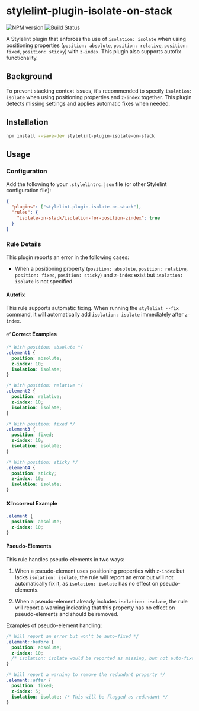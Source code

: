 # stylelint-plugin-isolate-on-stack

[![NPM version](https://img.shields.io/npm/v/stylelint-plugin-isolate-on-stack.svg)](https://www.npmjs.org/package/stylelint-plugin-isolate-on-stack)
[![Build Status](https://github.com/hiro0218/stylelint-plugin-isolate-on-stack/workflows/CI/badge.svg)](https://github.com/hiro0218/stylelint-plugin-isolate-on-stack/actions)

A Stylelint plugin that enforces the use of `isolation: isolate` when using positioning properties (`position: absolute`, `position: relative`, `position: fixed`, `position: sticky`) with `z-index`. This plugin also supports autofix functionality.

## Background

To prevent stacking context issues, it's recommended to specify `isolation: isolate` when using positioning properties and `z-index` together. This plugin detects missing settings and applies automatic fixes when needed.

## Installation

```bash
npm install --save-dev stylelint-plugin-isolate-on-stack
```

## Usage

### Configuration

Add the following to your `.stylelintrc.json` file (or other Stylelint configuration file):

```json
{
  "plugins": ["stylelint-plugin-isolate-on-stack"],
  "rules": {
    "isolate-on-stack/isolation-for-position-zindex": true
  }
}
```

### Rule Details

This plugin reports an error in the following cases:

- When a positioning property (`position: absolute`, `position: relative`, `position: fixed`, `position: sticky`) and `z-index` exist but `isolation: isolate` is not specified

#### Autofix

This rule supports automatic fixing. When running the `stylelint --fix` command, it will automatically add `isolation: isolate` immediately after `z-index`.

#### ✅ Correct Examples

```css
/* With position: absolute */
.element1 {
  position: absolute;
  z-index: 10;
  isolation: isolate;
}

/* With position: relative */
.element2 {
  position: relative;
  z-index: 10;
  isolation: isolate;
}

/* With position: fixed */
.element3 {
  position: fixed;
  z-index: 10;
  isolation: isolate;
}

/* With position: sticky */
.element4 {
  position: sticky;
  z-index: 10;
  isolation: isolate;
}
```

#### ❌ Incorrect Example

```css
.element {
  position: absolute;
  z-index: 10;
}
```

#### Pseudo-Elements

This rule handles pseudo-elements in two ways:

1. When a pseudo-element uses positioning properties with `z-index` but lacks `isolation: isolate`, the rule will report an error but will not automatically fix it, as `isolation: isolate` has no effect on pseudo-elements.

2. When a pseudo-element already includes `isolation: isolate`, the rule will report a warning indicating that this property has no effect on pseudo-elements and should be removed.

Examples of pseudo-element handling:

```css
/* Will report an error but won't be auto-fixed */
.element::before {
  position: absolute;
  z-index: 10;
  /* isolation: isolate would be reported as missing, but not auto-fixed */
}

/* Will report a warning to remove the redundant property */
.element::after {
  position: fixed;
  z-index: 5;
  isolation: isolate; /* This will be flagged as redundant */
}
```
